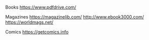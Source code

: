 Books
    https://www.pdfdrive.com/

Magazines
    https://magazinelib.com/
    http://www.ebook3000.com/
    https://worldmags.net/

Comics
    https://getcomics.info
